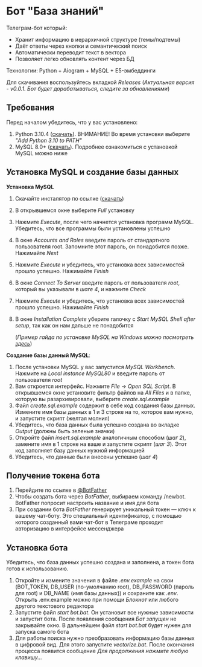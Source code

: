 # Бот "База знаний"
Телеграм-бот который:
- Хранит информацию в иерархичной структуре (темы/подтемы)
- Даёт ответы через кнопки и семантический поиск
- Автоматически переводит текст в вектора
- Позволяет легко обновлять контент через БД

Технологии: Python + Aiogram + MySQL + E5-эмбеддинги

Для скачивания воспользуйтесь вкладкой *Releases*
(*Актуальная версия - v0.0.1. Бот будет дорабатываться, следите за обновлениями*)


## Требования

Перед началом убедитесь, что у вас установлено: 
   1. Python 3.10.4 ([скачать](https://www.python.org/downloads/release/python-3104/)). ВНИМАНИЕ! Во время установки выберите *"Add Python 3.10 to PATH"*
   2. MySQL 8.0+ ([скачать](https://dev.mysql.com/downloads/installer/)). Подробнее ознакомиться с установкой MySQL можно ниже



## Установка MySQL и создание базы данных

   **Установка MySQL**
   
   1. Скачайте инсталятор по ссылке ([скачать](https://dev.mysql.com/downloads/installer/))
   2. В открывшемся окне выберите *Full* установку
   3. Нажмите *Execute*, после чего начнется установка программ MySQL. Убедитесь, что все программы были установлены успешно
   4. В окне *Accounts and Roles* введите пароль от стандартного пользователя root. Запомните этот пароль, он понадобится позже. Нажимайте *Next*
   5. Нажмите *Execute* и убедитесь, что установка всех зависимостей прошло успешно. Нажимайте *Finish*
   6. В окне *Connect To Server* введите пароль от пользователя *root*, который вы указывали в *шаге 4*, и нажмите *Check*
   7. Нажмите *Execute* и убедитесь, что установка всех зависимостей прошло успешно. Нажимайте *Finish*
   8. В окне *Installation Complete* уберите галочку с *Start MySQL Shell after setup*, так как он нам дальше не понадобится

      (*Пример гайда по установке MySQL на Windows можно посмотреть [здесь](https://rutube.ru/video/9421738a71b7b57a12aaf711cb96fd94/)*)

   **Создание базы данный MySQL**:
   
   1. После установки MySQL у вас запустится *MySQL Workbench*. Нажмите на *Local instance MySQL80* и введите пароль от пользователя *root*
   2. Вам откроется интерфейс. Нажмите *File* -> *Open SQL Script*. В открывшемся окне установите фильтр файлов на *All Files* и в папке, которую вы разархивировали, выберите *create.sql.example*
   3. Файл *create.sql.example* содержит в себе код создания базы данных. Измените имя базы данных в 1 и 3 строке на то, которое вам нужно, и запустите скрипт (желтая молния)
   4. Убедитесь, что база данных была успешно создана во вкладке *Output* (должны быть зеленые значки)
   5. Откройте файл *insert.sql.example* аналогичным способом (*шаг 2*), замените имя в 1 строке на ваше и запустите скрипт (*шаг 3*). Этот код заполняет базу данных нужной информацией
   6. Убедитесь, что данные были внесены успешно (*шаг 4*)
   


## Получение токена бота

   1.  Перейдите по ссылке в [@BotFather](https://telegram.me/BotFather)
   2.  Чтобы создать бота через *BotFather*, выбираем команду /newbot. BotFather попросит настроить название и имя для бота
   3.  При создании бота *BotFather* генерирует уникальный токен — ключ к вашему чат-боту. Это специальный идентификатор, с помощью которого созданный вами чат-бот в Телеграме проходит авторизацию в интерфейсе мессенджера



## Установка бота

Убедитесь, что база данных успешно создана и заполнена, а токен бота готов к использованию.

   1.	 Откройте и измените значения в файле *.env.example* на свои (BOT_TOKEN, DB_USER (по-умолчанию root), DB_PASSWORD (пароль для root) и DB_NAME (имя базы данных)) и сохраните как *.env*. Открыть .env.example можно при помощи *Блокнот* или любого другого текстового редактора
   2.	 Запустите файл *start bot.bat*. Он установит все нужные зависимости и запустит бота. После появления сообщения *Бот запущен* не закрывайте окно. В дальнейшем файл *start bot.bat* будет нужен для запуска самого бота
   3.	 Для работы поиска нужно преобразовать информацию базы данных в цифровой вид. Для этого запустите *vectorize.bat*. После окончания процесса появится сообщение *Для продолжения нажмите любую клавишу...*
